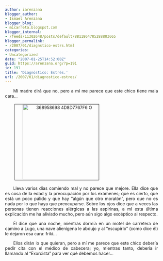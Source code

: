 ```yaml
---
author: iarenzana
blogger_author:
- Ismael Arenzana
blogger_blog:
- micarreta.blogspot.com
blogger_internal:
- /feeds/11302648/posts/default/8811864705288803665
blogger_permalink:
- /2007/01/diagnstico-estrs.html
categories:
- Uncategorized
date: "2007-01-25T14:52:00Z"
guid: https://arenzana.org/?p=191
id: 191
title: 'Diagnóstico: Estrés.'
url: /2007/01/diagnostico-estres/
---
```

<p style="text-align:justify;text-indent:20pt;">
  Mi madre dirá que no, pero a mí me parece que este chico tiene mala cara&#8230;
</p>

<p style="text-indent:20pt;">
  <a href="http://farm1.static.flickr.com/114/368958698_4d8d7767f6_o.jpg"><img loading="lazy" src="http://farm1.static.flickr.com/114/368958698_4d8d7767f6_o.jpg" height="250" width="277" border="1" hspace="4" vspace="4" alt="368958698 4D8D7767F6 O" /></a>
</p>

<p style="text-align:justify;text-indent:20pt;">
  Lleva varios días comiendo mal y no parece que mejore. Ella dice que es cosa de la edad y la preocupación por los exámenes; que es cierto, que está un poco pálido y que hay &#8220;algún que otro moratón&#8221;, pero que no es nada por lo que haya que preocuparse. Sobre los ojos dice que a veces las personas tienen reacciones alérgicas a las aspirinas, a mí esta última explicación me ha aliviado mucho, pero aún sigo algo excéptico al respecto.
</p>

<p style="text-align:justify;text-indent:20pt;">
  Él dice que una noche, mientras dormía en un motel de carretera de camino a Lugo, una nave alienígena le abdujo y al &#8220;escupirlo&#8221; (como dice él) le dejaron esa cara: friki&#8230;
</p>

<p style="text-align:justify;text-indent:20pt;">
  Ellos dirán lo que quieran, pero a mí me parece que este chico debería pedir cita con el médico de cabecera; yo, mientras tanto, debería ir llamando al &#8220;Exorcista&#8221; para ver qué debemos hacer&#8230;
</p>